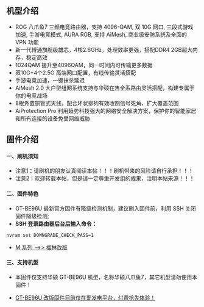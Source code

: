 ## 机型介绍
* ROG 八爪鱼7 三频电竞路由器，支持 4096-QAM, 双 10G 网口, 三段式游戏加速, 手游电竞模式, AURA RGB, 支持 AiMesh, 商业级安防系统及全面的 VPN 功能
* 新一代博通旗舰级雄芯，4核2.6GHz，处理效率更强，搭配DDR4 2GB超大内存，稳定高效
* 1024QAM 提升至4096QAM，同一时间内可传输更多数据
* 双10G+4个2.5G 高端网口配置，有线传输灵活搭配
* 手游电竞加速，一键抹杀延迟
* AiMesh 2.0 大户型组网系统支持与华硕在售全系路由灵活搭配，构建专属于你的电竞战场
* 8根外置铜管式天线，配合环状排列有效收割信号死角，扩大覆盖范围
* AiProtection Pro 利用趋势科技强大的网络安全解决方案，保护你的智能家居和所有连接的设备免受网络威胁

## 固件介绍
#### 一、刷机须知
* 注意1：请刷机的朋友认真阅读本帖！！！刷机带来的风险请自行承担！！！
* 注意2：欢迎转载本帖，但是请一定尊重开发组的成果，注明本帖来源！！！

#### 二、固件特色
* GT-BE96U 最新官方固件有降级检测机制，建议刷入固件前，利用 SSH 关闭固件降级检测;
* **SSH 登录路由器后台后输入命令：**
```
nvram set DOWNGRADE_CHECK_PASS=1
```

* [M 系列 ——>> 梅林改版](/zh/guide/asus/firmware-m.md)

#### 三、支持机型
* 本固件仅支持华硕 GT-BE96U 机型，名称华硕八爪鱼7，其它机型请勿使用本固件！

* [GT-BE96U 改版固件目前仅在爱发电平台，付费抢先体验！](https://ifdian.net/item/3ff3df12448b11f0aed452540025c377)